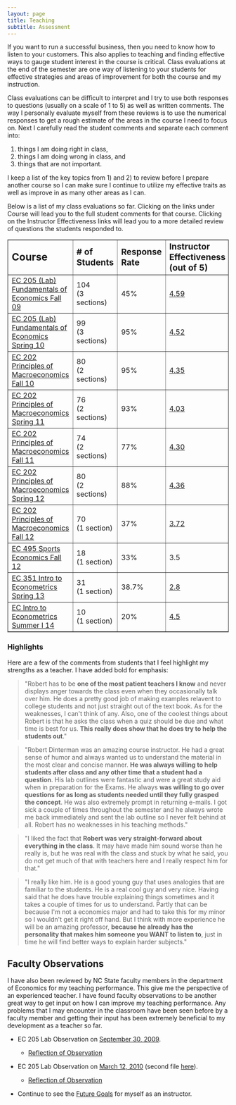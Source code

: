 ```yaml
---
layout: page
title: Teaching
subtitle: Assessment
---
```


If you want to run a successful business, then you need to know how to listen to your customers. This also applies to teaching and finding effective ways to gauge student interest in the course is critical. Class evaluations at the end of the semester are one way of listening to your students for effective strategies and areas of improvement for both the course and my instruction.

Class evaluations can be difficult to interpret and I try to use both responses to questions (usually on a scale of 1 to 5) as well as written comments. The way I personally evaluate myself from these reviews is to use the numerical responses to get a rough estimate of the areas in the course I need to focus on. Next I carefully read the student comments and separate each comment into:

1. things I am doing right in class,
2. things I am doing wrong in class, and
3. things that are not important.

I keep a list of the key topics from 1) and 2) to review before I prepare another course so I can make sure I continue to utilize my effective traits as well as improve in as many other areas as I can.

Below is a list of my class evaluations so far. Clicking on the links under Course will lead you to the full student comments for that course. Clicking on the Instructor Effectiveness links will lead you to a more detailed review of questions the students responded to.

<table style="text-align: left; width: 100%;" border="1" cellpadding="2"
 cellspacing="2">
  <tbody>
    <tr>
      <td><big><big><b>Course</b></big></big></td>
      <td><big><b># of Students</b></big></td>
      <td><big><b>Response Rate</b></big></td>
      <td><big><b>Instructor Effectiveness (out of 5)</b></big></td>
    </tr>
    <tr>
      <td><a href="/teaching/docs/Reviews/Comments%20F09_ec205.pdf">EC 205 (Lab) Fundamentals of Economics Fall 09</a></td>
      <td>104<br />
(3 sections)</td>
      <td>45%</td>
      <td><a href="/teaching/docs/Reviews/Qs%20F09_ec205.pdf">4.59</a></td>
    </tr>
    <tr>
      <td><a href="/teaching/docs/Reviews/Comments%20S10_ec205.pdf">EC 205 (Lab) Fundamentals of Economics Spring 10</a></td>
      <td>99<br />
(3 sections)</td>
      <td>95%</td>
      <td><a href="/teaching/docs/Reviews/Qs%20S10_ec205.pdf">4.52</a></td>
    </tr>
    <tr>
      <td><a href="/teaching/docs/Reviews/Comments%20F10_ec202.pdf">EC 202 Principles of Macroeconomics Fall 10</a></td>
      <td>80<br />
(2 sections)</td>
      <td>95%</td>
      <td><a href="/teaching/docs/Reviews/Qs%20F10_ec202.pdf">4.35</a></td>
    </tr>
    <tr>
      <td><a href="/teaching/docs/Reviews/Comments%20S11_ec202.pdf">EC 202 Principles of Macroeconomics Spring 11</a></td>
      <td>76<br />
(2 sections)</td>
      <td>93%</td>
      <td><a href="/teaching/docs/Reviews/Qs%20S11_ec202.pdf">4.03</a></td>
    </tr>
    <tr>
      <td><a href="/teaching/docs/Reviews/Comments%20F11_ec202.pdf">EC 202 Principles of Macroeconomics Fall 11</a></td>
      <td>74<br />
(2 sections)</td>
      <td>77%</td>
      <td><a href="/teaching/docs/Reviews/Qs%20F11_ec202.pdf">4.30</a></td>
    </tr>
    <tr>
      <td><a href="/teaching/docs/Reviews/Comments%20S12_ec202.pdf">EC 202 Principles of Macroeconomics Spring 12</a></td>
      <td>80<br />
(2 sections)</td>
      <td>88%</td>
      <td><a href="/teaching/docs/Reviews/Qs%20S12_ec202.pdf">4.36</a></td>
    </tr>
    <tr>
      <td><a href="/teaching/docs/Reviews/Student%20Comments%20F12_006.pdf">EC 202 Principles of Macroeconomics Fall 12</a></td>
      <td>70<br />
(1 section)</td>
      <td>37%</td>
      <td><a href="/teaching/docs/Reviews/Student%20Qs%20F12_006.pdf">3.72</a></td>
    </tr>
    <tr>
      <td><a href="/teaching/docs/Reviews/Eval%20EC%20495.pdf">EC 495 Sports Economics Fall 12</a></td>
      <td>18<br />
(1 section)</td>
      <td>33%</td>
      <td>3.5</td>
    </tr>
<tr>
      <td><a href="/teaching/docs/Reviews/Student_Comments_S14_001.pdf">EC 351 Intro to Econometrics Spring 13</a></td>
      <td>31<br />
(1 section)</td>
      <td>38.7%</td>
      <td><a href="/teaching/docs/Reviews/Student_Qs_S14_001.pdf">2.8</a></td>
    </tr>
<tr>
      <td><a href="/teaching/docs/Reviews/Student_Comments_SI14_001.pdf">EC Intro to Econometrics Summer I 14</a></td>
      <td>10<br />
(1 section)</td>
      <td>20%</td>
      <td><a href="/teaching/docs/Reviews/Student_Qs_SI14_001.pdf">4.5</a></td>
    </tr>
  </tbody>
</table>


### Highlights

Here are a few of the comments from students that I feel highlight my strengths as a teacher. I have added bold for emphasis:

>"Robert has to be **one of the most patient teachers I know** and never displays anger towards the class even when they occasionally talk over him. He does a pretty good job of making examples relavent to college students and not just straight out of the text book. As for the weaknesses, I can't think of any. Also, one of the coolest things about Robert is that he asks the class when a quiz should be due and what time is best for us. **This really does show that he does try to help the students out**."

>"Robert Dinterman was an amazing course instructor. He had a great sense of humor and always wanted us to understand the material in the most clear and concise manner. **He was always willing to help students after class and any other time that a student had a question**. His lab outlines were fantastic and were a great study aid when in preparation for the Exams. He always **was willing to go over questions for as long as students needed until they fully grasped the concept**. He was also extremely prompt in returning e-mails. I got sick a couple of times throughout the semester and he always wrote me back immediately and sent the lab outline so I never felt behind at all. Robert has no weaknesses in his teaching methods."

>"I liked the fact that **Robert was very straight-forward about everything in the class**. It may have made him sound worse than he really is, but he was real with the class and stuck by what he said, you do not get much of that with teachers here and I really respect him for that."

>"I really like him. He is a good young guy that uses analogies that are familiar to the students. He is a real cool guy and very nice. Having said that he does have trouble explaining things sometimes and it takes a couple of times for us to understand. Partly that can be because I'm not a economics major and had to take this for my minor so I wouldn't get it right off hand. But I think with more experience he will be an amazing professor, **because he already has the personality that makes him someone you WANT to listen to**, just in time he will find better ways to explain harder subjects."


## Faculty Observations

I have also been reviewed by NC State faculty members in the department of Economics for my teaching performance. This give me the perspective of an experienced teacher. I have found faculty observations to be another great way to get input on how I can improve my teaching performance. Any problems that I may encounter in the classroom have been seen before by a faculty member and getting their input has been extremely beneficial to my development as a teacher so far.

* EC 205 Lab Observation on [September 30, 2009](/teaching/docs/Reviews/Tamah%20Observation%209-30.pdf).
   * [Reflection of Observation](/teaching/docs/Reviews/Observation%20Reflection%209-30.pdf)
* EC 205 Lab Observation on [March 12, 2010](/teaching/docs/Reviews/Tamah%20Observation%203-12%20%281%29.JPG) (second file [here](/teaching/docs/Reviews/Tamah%20Observation%203-12%20%282%29.JPG)).
   * [Reflection of Observation](/teaching/docs/Reviews/Observation%20Reflection%203-12.pdf)


* Continue to see the [Future Goals](futuregoals) for myself as an instructor.